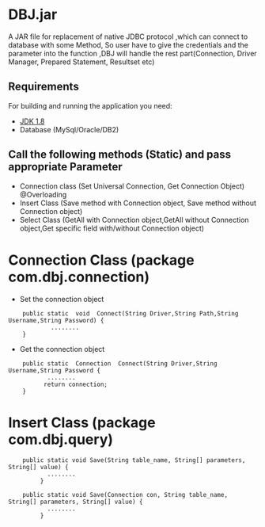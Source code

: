 # DBJ.jar
A JAR file for replacement of native JDBC protocol ,which can connect to database with some Method, So user have to give the credentials and the parameter into the function ,DBJ will handle the rest part(Connection, Driver Manager, Prepared Statement, Resultset etc)


## Requirements

For building and running the application you need:

- [JDK 1.8](http://www.oracle.com/technetwork/java/javase/downloads/jdk8-downloads-2133151.html)
- Database (MySql/Oracle/DB2)
 
## Call the following methods (Static) and pass appropriate Parameter 
- Connection class (Set Universal Connection, Get Connection Object) @Overloading
- Insert Class (Save method with Connection object, Save method without Connection object)
- Select Class (GetAll with Connection object,GetAll without Connection object,Get specific field with/without Connection object)



# Connection Class (package com.dbj.connection)

- Set the connection object
```shell
	public static  void  Connect(String Driver,String Path,String Username,String Password) {
     	    ........
	}
```

- Get the connection object

```shell
	public static  Connection  Connect(String Driver,String Username,String Password {
      	   ........
    	  return connection;
	}
```

# Insert Class (package com.dbj.query)

```shell
	public static void Save(String table_name, String[] parameters, String[] value) {
      	   ........
    	 }
```

```shell
	public static void Save(Connection con, String table_name, String[] parameters, String[] value) {
      	   ........
    	 }
```
